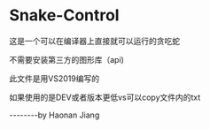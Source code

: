 # Snake-Control
这是一个可以在编译器上直接就可以运行的贪吃蛇

不需要安装第三方的图形库（api)

此文件是用VS2019编写的

如果使用的是DEV或者版本更低vs可以copy文件内的txt

--------by Haonan Jiang
